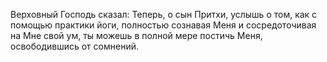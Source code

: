 Верховный Господь сказал: Теперь, о сын Притхи, услышь о том, как с помощью практики йоги, полностью сознавая Меня и сосредоточивая на Мне свой ум, ты можешь в полной мере постичь Меня, освободившись от сомнений.